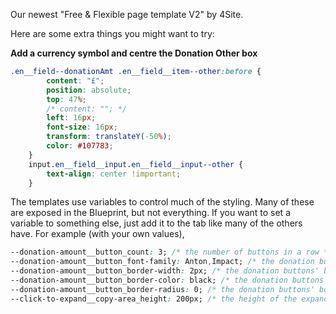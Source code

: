 Our newest "Free & Flexible page template V2" by 4Site.

Here are some extra things you might want to try:

**Add a currency symbol and centre the Donation Other box**

```css
.en__field--donationAmt .en__field__item--other:before {
	    content: "£";
	    position: absolute;
	    top: 47%;
	    /* content: ""; */
	    left: 16px;
	    font-size: 16px;
	    transform: translateY(-50%);
	    color: #107783;
	}
	input.en__field__input.en__field__input--other {
		text-align: center !important;
	}
 ```
 
 The templates use variables to control much of the styling. Many of these are exposed in the Blueprint, but not everything. 
 If you want to set a variable to something else, just add it to the <body> tab like many of the others have. 
 For example (with your own values), 

  ```css
--donation-amount__button_count: 3; /* the number of buttons in a row */
--donation-amount__button_font-family: Anton,Impact; /* the donation buttons' font */
--donation-amount__button_border-width: 2px; /* the donation buttons' border width */
--donation-amount__button_border-color: black; /* the donation buttons' border color */
--donation-amount__button_border-radius: 0; /* the donation buttons' border radius */
--click-to-expand__copy-area_height: 200px; /* the height of the expandable readmore area */
 ```
